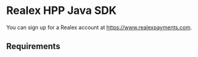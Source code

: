 # Realex HPP Java SDK
You can sign up for a Realex account at https://www.realexpayments.com.
## Requirements